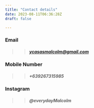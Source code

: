 ```yaml
---
title: "Contact details"
date: 2023-08-11T06:36:28Z
draft: false

---
```


### Email
>>##### ycasasmalcolm@gmail.com
### Mobile Number
>>##### +639267315985
### Instagram
>>##### @everydayMalcolm